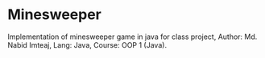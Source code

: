 Minesweeper
===========

Implementation of minesweeper game in java for class project, 
Author: Md. Nabid Imteaj, 
Lang: Java, 
Course: OOP 1 (Java).
